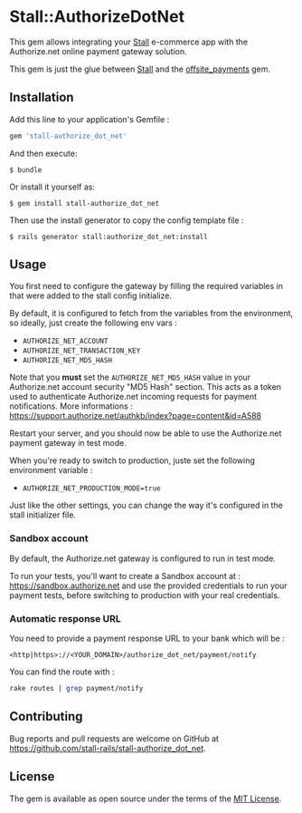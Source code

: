 # Stall::AuthorizeDotNet

This gem allows integrating your [Stall](https://github.com/stall-rails/stall)
e-commerce app with the Authorize.net online payment gateway solution.

This gem is just the glue between [Stall](https://github.com/stall-rails/stall)
and the [offsite_payments](https://github.com/activemerchant/offsite_payments/) gem.

## Installation

Add this line to your application's Gemfile :

```ruby
gem 'stall-authorize_dot_net'
```

And then execute:

    $ bundle

Or install it yourself as:

    $ gem install stall-authorize_dot_net

Then use the install generator to copy the config template file :

    $ rails generator stall:authorize_dot_net:install


## Usage

You first need to configure the gateway by filling the required variables in
that were added to the stall config initialize.

By default, it is configured to fetch from the variables from the environment,
so ideally, just create the following env vars :

- `AUTHORIZE_NET_ACCOUNT`
- `AUTHORIZE_NET_TRANSACTION_KEY`
- `AUTHORIZE_NET_MD5_HASH`

Note that you **must** set the `AUTHORIZE_NET_MD5_HASH` value in your
Authorize.net account security "MD5 Hash" section. This acts as a token
used to authenticate Authorize.net incoming requests for payment notifications.
More informations : https://support.authorize.net/authkb/index?page=content&id=A588

Restart your server, and you should now be able to use the Authorize.net payment
gateway in test mode.

When you're ready to switch to production, juste set the following environment
variable :

- `AUTHORIZE_NET_PRODUCTION_MODE=true`

Just like the other settings, you can change the way it's configured in the
stall initializer file.

### Sandbox account

By default, the Authorize.net gateway is configured to run in test mode.

To run your tests, you'll want to create a Sandbox account at :
https://sandbox.authorize.net and use the provided credentials to run your
payment tests, before switching to production with your real credentials.

### Automatic response URL

You need to provide a payment response URL to your bank which will be :

```text
<http|https>://<YOUR_DOMAIN>/authorize_dot_net/payment/notify
```

You can find the route with :

```bash
rake routes | grep payment/notify
```

## Contributing

Bug reports and pull requests are welcome on GitHub at https://github.com/stall-rails/stall-authorize_dot_net.

## License

The gem is available as open source under the terms of the [MIT License](http://opensource.org/licenses/MIT).

